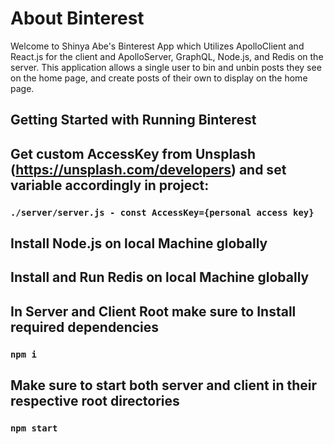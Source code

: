 # About Binterest

Welcome to Shinya Abe's Binterest App which Utilizes ApolloClient 
and React.js for the client and ApolloServer, GraphQL, Node.js, and Redis on the server. This application allows a single user to bin and unbin posts they see on the home page, and create posts of their own to display on the home page.

## Getting Started with Running Binterest

## Get custom AccessKey from Unsplash (https://unsplash.com/developers) and set variable accordingly in project:
### `./server/server.js - const AccessKey={personal access key}`

## Install Node.js on local Machine globally
## Install and Run Redis on local Machine globally


## In Server and Client Root make sure to Install required dependencies
### `npm i`

## Make sure to start both server and client in their respective root directories
### `npm start`
